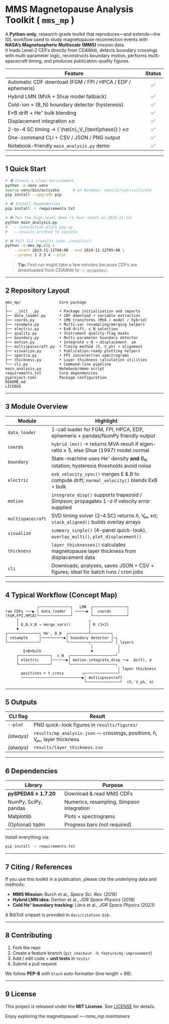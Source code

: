 # MMS Magnetopause Analysis Toolkit ( `mms_mp` )

A **Python-only**, research-grade toolkit that reproduces—and extends—the IDL workflow used to study
magnetopause reconnection events with **NASA’s Magnetospheric Multiscale (MMS)** mission data.  
It loads Level-2 CDFs directly from CDAWeb, detects boundary crossings with
multi-parameter logic, reconstructs boundary motion, performs
multi-spacecraft timing, and produces publication-quality figures.

| Feature | Status |
|---------|:------:|
| Automatic CDF download (FGM / FPI / HPCA / EDP / ephemeris) | ✅ |
| Hybrid LMN (MVA + Shue model fallback) | ✅ |
| Cold-ion + \(B_N\) boundary detector (hysteresis) | ✅ |
| E×B drift + He⁺ bulk blending | ✅ |
| Displacement integration ±σ | ✅ |
| 2-to-4 SC timing → \( \hat{n},\;V_{\text{phase}} \) ±σ | ✅ |
| One-command CLI + CSV / JSON / PNG output | ✅ |
| Notebook-friendly `main_analysis.py` demo | ✅ |

---

## 1  Quick Start

```bash
# ❶ Create a clean environment
python -m venv venv
source venv/bin/activate      # on Windows: venv\Scripts\activate
pip install --upgrade pip

# ❷ Install dependencies
pip install -r requirements.txt

# ❸ Run the high-level demo (1-hour event on 2019-11-12)
python main_analysis.py
#   – interactive plots pop up
#   – results printed to console

# ❹ Full CLI (results into ./results/)
python -m mms_mp.cli \
    --start 2019-11-12T04:00 --end 2019-11-12T05:00 \
    --probes 1 2 3 4 --plot
````

> **Tip:** First run might take a few minutes because CDFs are downloaded
> from CDAWeb to `~/.pyspedas/`.

---

## 2  Repository Layout

```
mms_mp/                 Core package
│
├── __init__.py         • Package initialization and imports
├── data_loader.py      • CDF download + variable extraction
├── coords.py           • LMN transforms (MVA / model / hybrid)
├── resample.py         • Multi-var resampling/merging helpers
├── electric.py         • E×B drift, v_N selection
├── quality.py          • Instrument quality-flag masks
├── boundary.py         • Multi-parameter boundary detector
├── motion.py           • Integrate v_N → displacement  ±σ
├── multispacecraft.py  • Timing method (n̂, V_ph) + alignment
├── visualize.py        • Publication-ready plotting helpers
├── spectra.py          • FPI ion/electron spectrograms
├── thickness.py        • Layer thickness calculation utilities
└── cli.py              • Command-line pipeline
main_analysis.py        Notebook/demo script
requirements.txt        Core dependencies
pyproject.toml          Package configuration
README.md
LICENSE
```

---

## 3  Module Overview

| Module            | Highlight                                                                                  |
| ----------------- | ------------------------------------------------------------------------------------------ |
| `data_loader`     | 1-call loader for FGM, FPI, HPCA, EDP, ephemeris + pandas/NumPy friendly output            |
| `coords`          | `hybrid_lmn()` → returns MVA result if eigen-ratio ≥ 5, else Shue (1997) model normal      |
| `boundary`        | State-machine uses He⁺ density **and** $B_N$ rotation; hysteresis thresholds avoid noise   |
| `electric`        | `exb_velocity_sync()` merges E & B to compute drift; `normal_velocity()` blends ExB + bulk |
| `motion`          | `integrate_disp()` supports trapezoid / Simpson; propagates 1-σ if velocity error supplied |
| `multispacecraft` | SVD timing solver (2–4 SC) returns n̂, Vₚₕ ±σ; `stack_aligned()` builds overlay arrays     |
| `visualize`       | `summary_single()` (4-panel quick-look), `overlay_multi()`, `plot_displacement()`          |
| `thickness`       | `layer_thicknesses()` calculates magnetopause layer thickness from displacement data       |
| `cli`             | Downloads, analyses, saves JSON + CSV + figures; ideal for batch runs / cron jobs          |

---

## 4  Typical Workflow (Concept Map)

```
              ┌──────────────┐   LMN  ┌───────────────┐
raw CDFs ───▶ │ data_loader  │ ─────▶ │  coords       │
(FGM,FPI,HPCA)└──────────────┘        └───────────────┘
     │                               ↙
     │ E,B,V,N → merge_vars()        │ R (3×3)
     ▼                               │
┌──────────────┐ He⁺, B_N  ┌─────────┴─────────┐
│ resample     │──────────▶│ boundary detector │─┐
└──────────────┘           └─────────┬─────────┘ │ layers
                                      │           │
        E×B+bulk                      ▼           │
     ┌──────────────┐  v_N  ┌────────────────────┘
     │ electric     │──────▶│ motion.integrate_disp ──►  Δs(t), σ
     └──────────────┘       └────────────────────┐
                                                  │ layer thickness
       positions + t_cross        ┌───────────────┘
       ───────────────────────────▶│ multispacecraft
                                   └───────────────┘  (n̂, V_ph, σ)
```

---

## 5  Outputs

| CLI flag   | Result                                                                      |
| ---------- | --------------------------------------------------------------------------- |
| `--plot`   | PNG quick-look figures in `results/figures/`                                |
| *(always)* | `results/mp_analysis.json` — crossings, positions, n̂, Vₚₕ, layer thickness |
| *(always)* | `results/layer_thickness.csv`                                               |

---

## 6  Dependencies

| Library              | Purpose                                   |
| -------------------- | ----------------------------------------- |
| **pySPEDAS ≥ 1.7.20** | Download & read MMS CDFs                  |
| NumPy, SciPy, pandas | Numerics, resampling, Simpson integration | (optional) |
| Matplotlib           | Plots + spectrograms                      | (optional) |
| (Optional) tqdm      | Progress bars (not required)              | (optional) |

Install everything via:

```bash
pip install -r requirements.txt
```

---

## 7  Citing / References

If you use this toolkit in a publication, please cite the underlying data and methods:

* **MMS Mission:** Burch et al., *Space Sci. Rev.* (2016)
* **Hybrid LMN idea:** Denton et al., *JGR Space Physics* (2018)
* **Cold He⁺ boundary tracking:** Llera et al., *JGR Space Physics* (2023)

A BibTeX snippet is provided in `docs/citation.bib`.

---

## 8  Contributing

1. Fork the repo
2. Create a feature branch (`git checkout -b feature/my-improvement`)
3. Add / edit code + **unit tests** in `tests/`
4. Submit a pull request

We follow **PEP-8** with `black` auto-formatter (line length = 88).

---

## 9  License

This project is released under the **MIT License**.
See [LICENSE](LICENSE) for details.

Enjoy exploring the magnetopause!
*— mms\_mp maintainers*
